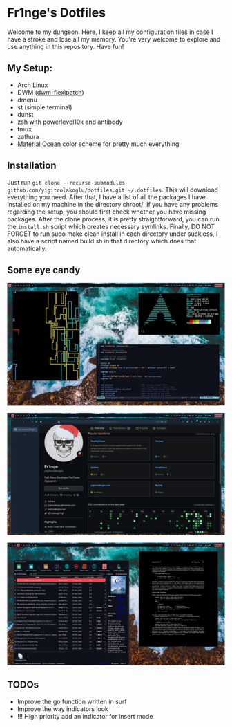 # Fr1nge's Dotfiles

Welcome to my dungeon. Here, I keep all my configuration files in case I have a stroke and lose all my memory. You're very welcome to explore and use anything in this repository. Have fun!

## My Setup: 

*  Arch Linux
* DWM ([dwm-flexipatch](https://github.com/bakkeby/dwm-flexipatch))
* dmenu
* st (simple terminal)
* dunst
* zsh with powerlevel10k and antibody
* tmux
* zathura
* [Material Ocean](https://github.com/material-ocean/) color scheme for pretty much everything

## Installation

Just run `git clone --recurse-submodules github.com/yigitcolakoglu/dotfiles.git ~/.dotfiles`. This will download everything you need. After that, I have a list of all the packages I have installed on my machine in the directory chroot/. If you have any problems regarding the setup, you should first check whether you have missing packages. After the clone process, it is pretty straightforward, you can run the `install.sh` script which creates necessary symlinks. Finally, DO NOT FORGET to run sudo make clean install in each directory under suckless, I also have a script named build.sh in that directory which does that automatically. 

## Some eye candy

![Workspace 1](screenshots/w1.jpg) 

![Workspace 1](screenshots/w2.jpg) 

![Workspace 1](screenshots/w4.jpg) 

## TODOs

* Improve the go function written in surf
* Improve the way indicators look
* !!! High priority add an indicator for insert mode

